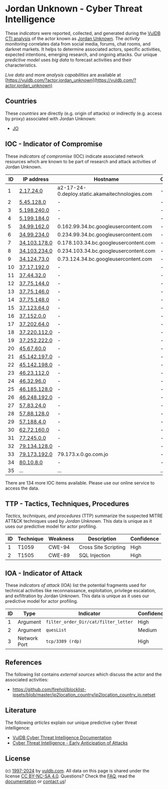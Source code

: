 # Jordan Unknown - Cyber Threat Intelligence

These _indicators_ were reported, collected, and generated during the [VulDB CTI analysis](https://vuldb.com/?kb.cti) of the actor known as [Jordan Unknown](https://vuldb.com/?actor.jordan_unknown). The _activity monitoring_ correlates data from social media, forums, chat rooms, and darknet markets. It helps to determine associated actors, specific activities, expected intentions, emerging research, and ongoing attacks. Our unique _predictive model_ uses _big data_ to forecast activities and their characteristics.

_Live data_ and more _analysis capabilities_ are available at [https://vuldb.com/?actor.jordan_unknown](https://vuldb.com/?actor.jordan_unknown)

## Countries

These _countries_ are directly (e.g. origin of attacks) or indirectly (e.g. access by proxy) associated with Jordan Unknown:

* [JO](https://vuldb.com/?country.jo)

## IOC - Indicator of Compromise

These _indicators of compromise_ (IOC) indicate associated network resources which are known to be part of research and attack activities of Jordan Unknown.

ID | IP address | Hostname | Campaign | Confidence
-- | ---------- | -------- | -------- | ----------
1 | [2.17.24.0](https://vuldb.com/?ip.2.17.24.0) | a2-17-24-0.deploy.static.akamaitechnologies.com | - | High
2 | [5.45.128.0](https://vuldb.com/?ip.5.45.128.0) | - | - | High
3 | [5.198.240.0](https://vuldb.com/?ip.5.198.240.0) | - | - | High
4 | [5.199.184.0](https://vuldb.com/?ip.5.199.184.0) | - | - | High
5 | [34.99.162.0](https://vuldb.com/?ip.34.99.162.0) | 0.162.99.34.bc.googleusercontent.com | - | Medium
6 | [34.99.234.0](https://vuldb.com/?ip.34.99.234.0) | 0.234.99.34.bc.googleusercontent.com | - | Medium
7 | [34.103.178.0](https://vuldb.com/?ip.34.103.178.0) | 0.178.103.34.bc.googleusercontent.com | - | Medium
8 | [34.103.234.0](https://vuldb.com/?ip.34.103.234.0) | 0.234.103.34.bc.googleusercontent.com | - | Medium
9 | [34.124.73.0](https://vuldb.com/?ip.34.124.73.0) | 0.73.124.34.bc.googleusercontent.com | - | Medium
10 | [37.17.192.0](https://vuldb.com/?ip.37.17.192.0) | - | - | High
11 | [37.44.32.0](https://vuldb.com/?ip.37.44.32.0) | - | - | High
12 | [37.75.144.0](https://vuldb.com/?ip.37.75.144.0) | - | - | High
13 | [37.75.146.0](https://vuldb.com/?ip.37.75.146.0) | - | - | High
14 | [37.75.148.0](https://vuldb.com/?ip.37.75.148.0) | - | - | High
15 | [37.123.64.0](https://vuldb.com/?ip.37.123.64.0) | - | - | High
16 | [37.152.0.0](https://vuldb.com/?ip.37.152.0.0) | - | - | High
17 | [37.202.64.0](https://vuldb.com/?ip.37.202.64.0) | - | - | High
18 | [37.220.112.0](https://vuldb.com/?ip.37.220.112.0) | - | - | High
19 | [37.252.222.0](https://vuldb.com/?ip.37.252.222.0) | - | - | High
20 | [45.67.60.0](https://vuldb.com/?ip.45.67.60.0) | - | - | High
21 | [45.142.197.0](https://vuldb.com/?ip.45.142.197.0) | - | - | High
22 | [45.142.198.0](https://vuldb.com/?ip.45.142.198.0) | - | - | High
23 | [46.23.112.0](https://vuldb.com/?ip.46.23.112.0) | - | - | High
24 | [46.32.96.0](https://vuldb.com/?ip.46.32.96.0) | - | - | High
25 | [46.185.128.0](https://vuldb.com/?ip.46.185.128.0) | - | - | High
26 | [46.248.192.0](https://vuldb.com/?ip.46.248.192.0) | - | - | High
27 | [57.83.24.0](https://vuldb.com/?ip.57.83.24.0) | - | - | High
28 | [57.88.128.0](https://vuldb.com/?ip.57.88.128.0) | - | - | High
29 | [57.188.4.0](https://vuldb.com/?ip.57.188.4.0) | - | - | High
30 | [62.72.160.0](https://vuldb.com/?ip.62.72.160.0) | - | - | High
31 | [77.245.0.0](https://vuldb.com/?ip.77.245.0.0) | - | - | High
32 | [79.134.128.0](https://vuldb.com/?ip.79.134.128.0) | - | - | High
33 | [79.173.192.0](https://vuldb.com/?ip.79.173.192.0) | 79.173.x.0.go.com.jo | - | High
34 | [80.10.8.0](https://vuldb.com/?ip.80.10.8.0) | - | - | High
35 | ... | ... | ... | ...

There are 134 more IOC items available. Please use our online service to access the data.

## TTP - Tactics, Techniques, Procedures

_Tactics, techniques, and procedures_ (TTP) summarize the suspected MITRE ATT&CK techniques used by _Jordan Unknown_. This data is unique as it uses our predictive model for actor profiling.

ID | Technique | Weakness | Description | Confidence
-- | --------- | -------- | ----------- | ----------
1 | T1059 | CWE-94 | Cross Site Scripting | High
2 | T1505 | CWE-89 | SQL Injection | High

## IOA - Indicator of Attack

These _indicators of attack_ (IOA) list the potential fragments used for technical activities like reconnaissance, exploitation, privilege escalation, and exfiltration by Jordan Unknown. This data is unique as it uses our predictive model for actor profiling.

ID | Type | Indicator | Confidence
-- | ---- | --------- | ----------
1 | Argument | `filter_order_Dir/cat/filter_letter` | High
2 | Argument | `quesList` | Medium
3 | Network Port | `tcp/3389 (rdp)` | High

## References

The following list contains _external sources_ which discuss the actor and the associated activities:

* https://github.com/firehol/blocklist-ipsets/blob/master/ip2location_country/ip2location_country_jo.netset

## Literature

The following _articles_ explain our unique predictive cyber threat intelligence:

* [VulDB Cyber Threat Intelligence Documentation](https://vuldb.com/?kb.cti)
* [Cyber Threat Intelligence - Early Anticipation of Attacks](https://www.scip.ch/en/?labs.20201022)

## License

(c) [1997-2024](https://vuldb.com/?kb.changelog) by [vuldb.com](https://vuldb.com/?kb.about). All data on this page is shared under the license [CC BY-NC-SA 4.0](https://creativecommons.org/licenses/by-nc-sa/4.0/). Questions? Check the [FAQ](https://vuldb.com/?kb.faq), read the [documentation](https://vuldb.com/?kb) or [contact us](https://vuldb.com/?contact)!

